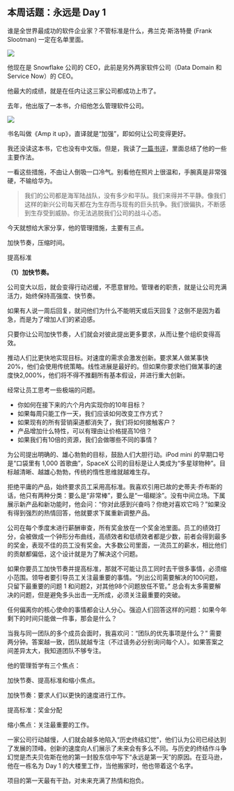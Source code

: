 ## 本周话题：永远是 Day 1

谁是全世界最成功的软件企业家？不管标准是什么，弗兰克·斯洛特曼 (Frank Slootman) 一定在名单里面。

![](https://cdn.beekka.com/blogimg/asset/202304/bg2023040301.webp)

他现在是 Snowflake 公司的 CEO，此前是另外两家软件公司（Data Domain 和 Service Now）的 CEO。

他最大的成绩，就是在任内让这三家公司都成功上市了。

去年，他出版了一本书，介绍他怎么管理软件公司。

![](https://cdn.beekka.com/blogimg/asset/202304/bg2023040302.webp)

书名叫做《Amp it up》，直译就是“加强”，即如何让公司变得更好。

我还没读这本书，它也没有中文版。但是，我读了[一篇书评](https://writeofpassage.school/2023/02/10/amp-it-up/)，里面总结了他的一些主要作法。

一看这些措施，不由让人倒吸一口冷气。别看他在照片上很温和，手腕真是非常强硬，不输给华为。

> 我们的公司都是海军陆战队，没有多少和平队。我们来得并不平静。像我们这样的新兴公司每天都在为生存而与现有的巨头抗争。我们很偏执，不断感到生存受到威胁。你无法逃脱我们公司的战斗心态。

今天就想给大家分享，他的管理措施，主要有三点。

加快节奏，压缩时间。

提高标准

**（1）加快节奏。**

公司变大以后，就会变得行动迟缓，不愿意冒险。管理者的职责，就是让公司充满活力，始终保持高强度、快节奏。

如果有人说一周后回复，就问他们为什么不能明天或后天回复？这倒不是因为着急，而是为了增加人们的紧迫感。

只要你让公司加快节奏，人们就会对彼此提出更多要求，从而让整个组织变得高效。

推动人们比更快地实现目标。对速度的需求会激发创新。要求某人做某事快 20%，他们会使用传统策略。线性进展是最好的。但如果你要求他们做某事的速度快2,000%，他们将不得不推翻所有基本假设，并进行重大创新。

经常让员工思考一些极端的问题。

- 你如何在接下来的六个月内实现你的10年目标？
- 如果每周只能工作一天，我们应该如何改变工作方式？
- 如果现有的所有营销渠道都消失了，我们将如何接触客户？ 
- 产品增加什么特性，可以有理由让价格提高10倍？  
- 如果我们有10倍的资源，我们会做哪些不同的事情？

为公司提出明确的、雄心勃勃的目标，鼓励人们大胆行动。iPod mini 的早期口号是“口袋里有 1,000 首歌曲”，SpaceX 公司的目标是让人类成为“多星球物种”。目标越清晰、越雄心勃勃，传统的惰性思维就越难生存。

拒绝平庸的产品，始终要求员工采用高标准。我喜欢引用已故的史蒂夫·乔布斯的话，他只有两种分类：要么是“非常棒”，要么是“一塌糊涂”。没有中间立场。下属展示新产品和新功能时，他会问：“你对此感到兴奋吗？你绝对喜欢它吗？”如果没有得到强烈的热情回答，他就要求下属重新调整产品。

公司在每个季度末进行薪酬审查，所有奖金放在一个奖金池里面。员工的绩效打分，会被做成一个钟形分布曲线，高绩效者和低绩效者都是少数，前者会得到最多的奖金，表现不佳的员工没有奖金。大多数公司里面，一流员工的薪水，相比他们的贡献都偏低，这个设计就是为了解决这个问题。

如果你要员工加快节奏并提高标准，那就不可能让员工同时去干很多事情，必须缩小范围。领导者要引导员工关注最重要的事情。“列出公司需要解决的100问题，只留下最重要的问题 1 和问题2，对其他98个问题放任不管。” 总会有太多需要解决的问题，但是避免多头出击一无所成，必须关注最重要的突破。

任何偏离你的核心使命的事情都会让人分心。强迫人们回答这样的问题：如果今年剩下的时间只能做一件事，那会是什么？

当我与同一团队的多个成员会面时，我喜欢问：“团队的优先事项是什么？” 需要两分钟。答案越一致，团队就越专注（不过请务必分别询问每个人）。如果答案之间差异太大，我知道团队不够专注。




他的管理哲学有三个焦点：

加快节奏、提高标准和缩小焦点。 

加快节奏：要求人们以更快的速度进行工作。

提高标准：奖金分配

缩小焦点：关注最重要的工作。

一家公司行动越慢，人们就会越多地陷入“历史终结幻觉”，他们认为公司已经达到了发展的顶峰。创新的速度向人们展示了未来会有多么不同。与历史的终结作斗争幻觉是杰夫贝佐斯在他的第一封股东信中写下“永远是第一天”的原因。在亚马逊，他在一栋名为 Day 1 的大楼里工作，当他搬家时，他也带着这个名字。

项目的第一天最有干劲，对未来充满了热情和抱负。